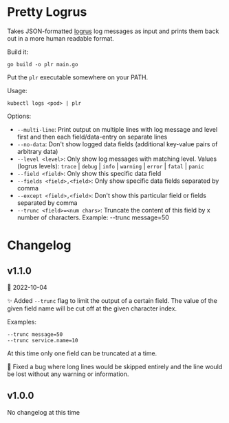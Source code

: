 # Pretty Logrus

Takes JSON-formatted [logrus](https://github.com/sirupsen/logrus) log messages as input and prints them back out in a more human readable format.

Build it:

```shell
go build -o plr main.go
```

Put the `plr` executable somewhere on your PATH.

Usage:

```shell
kubectl logs <pod> | plr
```

Options:

- `--multi-line`: Print output on multiple lines with log message and level first and then each field/data-entry on separate lines
- `--no-data`: Don't show logged data fields (additional key-value pairs of arbitrary data)
- `--level <level>`: Only show log messages with matching level. Values (logrus levels): `trace` | `debug` | `info` | `warning` | `error` | `fatal` | `panic`
- `--field <field>`: Only show this specific data field
- `--fields <field>,<field>`: Only show specific data fields separated by comma
- `--except <field>,<field>`: Don't show this particular field or fields separated by comma
- `--trunc <field>=<num chars>`: Truncate the content of this field by x number of characters. Example: --trunc message=50

# Changelog

## v1.1.0

:calendar: 2022-10-04

:sparkles: Added `--trunc` flag to limit the output of a certain field. The value of the given field name will be cut off at the given character index.

Examples:

```
--trunc message=50
--trunc service.name=10
```

At this time only one field can be truncated at a time.

:bug: Fixed a bug where long lines would be skipped entirely and the line would be lost without any warning or information.

## v1.0.0

No changelog at this time
